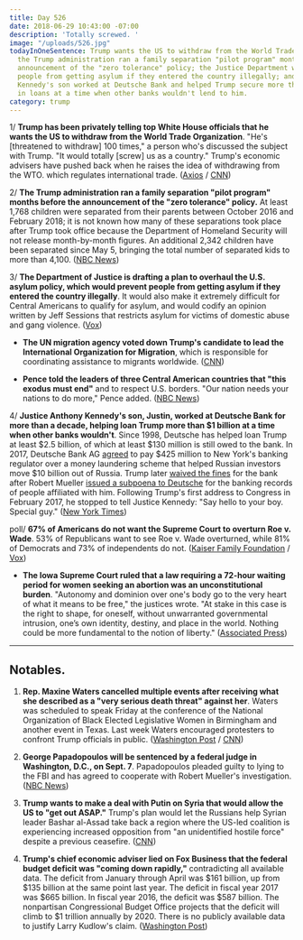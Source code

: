 ```yaml
---
title: Day 526
date: 2018-06-29 10:43:00 -07:00
description: 'Totally screwed. '
image: "/uploads/526.jpg"
todayInOneSentence: Trump wants the US to withdraw from the World Trade Organization;
  the Trump administration ran a family separation "pilot program" months before the
  announcement of the "zero tolerance" policy; the Justice Department wants to prevent
  people from getting asylum if they entered the country illegally; and Justice Anthony
  Kennedy's son worked at Deutsche Bank and helped Trump secure more than $1 billion
  in loans at a time when other banks wouldn't lend to him.
category: trump
---
```


1/ **Trump has been privately telling top White House officials that he wants the US to withdraw from the World Trade Organization**. "He's \[threatened to withdraw\] 100 times," a person who's discussed the subject with Trump. "It would totally \[screw\] us as a country." Trump's economic advisers have pushed back when he raises the idea of withdrawing from the WTO. which regulates international trade. ([Axios](https://www.axios.com/trump-threat-withdraw-wto-world-trade-organization-f6ca180e-47d6-42aa-a3a3-f3228e97d715.html) / [CNN](https://www.cnn.com/2018/06/29/politics/trump-world-trade-organization/index.html))

2/ **The Trump administration ran a family separation "pilot program" months before the announcement of the "zero tolerance" policy.** At least 1,768 children were separated from their parents between October 2016 and February 2018; it is not known how many of these separations took place after Trump took office because the Department of Homeland Security will not release month-by-month figures. An additional 2,342 children have been separated since May 5, bringing the total number of separated kids to more than 4,100. ([NBC News](https://www.nbcnews.com/storyline/immigration-border-crisis/trump-admin-ran-pilot-program-separating-migrant-families-2017-n887616))

3/ **The Department of Justice is drafting a plan to overhaul the U.S. asylum policy, which would prevent people from getting asylum if they entered the country illegally**. It would also make it extremely difficult for Central Americans to qualify for asylum, and would codify an opinion written by Jeff Sessions that restricts asylum for victims of domestic abuse and gang violence. ([Vox](https://www.vox.com/policy-and-politics/2018/6/29/17514590/asylum-illegal-central-american-immigration-trump))

* **The UN migration agency voted down Trump's candidate to lead the International Organization for Migration**, which is responsible for coordinating assistance to migrants worldwide. ([CNN](https://www.cnn.com/2018/06/29/politics/ken-isaacs-migration-united-nations/index.html))

* **Pence told the leaders of three Central American countries that "this exodus must end"** and to respect U.S. borders. "Our nation needs your nations to do more," Pence added. ([NBC News](https://www.nbcnews.com/politics/immigration/pence-tells-central-american-leaders-end-exodus-respect-u-s-n887661))

4/ **Justice Anthony Kennedy's son, Justin, worked at Deutsche Bank for more than a decade, helping loan Trump more than $1 billion at a time when other banks wouldn't**. Since 1998, Deutsche has helped loan Trump at least $2.5 billion, of which at least $130 million is still owed to the bank. In 2017, Deutsche Bank AG [agreed](https://whatthefuckjusthappenedtoday.com/2017/01/31/Day-12/#6-deutsche-bank-ag-agreed-to-pay-425) to pay $425 million to New York's banking regulator over a money laundering scheme that helped Russian investors move $10 billion out of Russia. Trump later [waived the fines](https://whatthefuckjusthappenedtoday.com/2018/01/10/day-356/#6-the-trump-administration-waived-fi) for the bank after Robert Mueller [issued a subpoena to Deutsche](https://whatthefuckjusthappenedtoday.com/2017/12/05/day-320/#1-robert-mueller-issued-a-subpoena-f) for the banking records of people affiliated with him. Following Trump's first address to Congress in February 2017, he stopped to tell Justice Kennedy: "Say hello to your boy. Special guy." ([New York Times](https://www.nytimes.com/2018/06/28/us/politics/trump-anthony-kennedy-retirement.html))

poll/ **67% of Americans do not want the Supreme Court to overturn Roe v. Wade**. 53% of Republicans want to see Roe v. Wade overturned, while 81% of Democrats and 73% of independents do not. ([Kaiser Family Foundation](https://www.kff.org/health-reform/press-release/poll-two-thirds-of-americans-dont-want-the-supreme-court-to-overturn-roe-v-wade/) / [Vox](https://www.vox.com/policy-and-politics/2018/6/29/17517856/poll-roe-wade-kennedy-supreme-court-retirement))

* **The Iowa Supreme Court ruled that a law requiring a 72-hour waiting period for women seeking an abortion was an unconstitutional burden**. "Autonomy and dominion over one's body go to the very heart of what it means to be free," the justices wrote. "At stake in this case is the right to shape, for oneself, without unwarranted governmental intrusion, one’s own identity, destiny, and place in the world. Nothing could be more fundamental to the notion of liberty." ([Associated Press](https://apnews.com/882e886e3a504e34b6586aa5b882f77f))

---

## Notables.

1. **Rep. Maxine Waters cancelled multiple events after receiving what she described as a "very serious death threat" against her**. Waters was scheduled to speak Friday at the conference of the National Organization of Black Elected Legislative Women in Birmingham and another event in Texas. Last week Waters encouraged protesters to confront Trump officials in public. ([Washington Post](https://www.washingtonpost.com/politics/rep-maxine-waters-cancels-events-due-to-very-serious-death-threat/2018/06/28/b5aca1c0-7b1c-11e8-80be-6d32e182a3bc_story.html?noredirect=on&utm_term=.ba23a0a09fdb) / [CNN](https://www.cnn.com/2018/06/28/politics/maxine-waters-threatened/index.html))

2. **George Papadopoulos will be sentenced by a federal judge in Washington, D.C., on Sept. 7**. Papadopoulos pleaded guilty to lying to the FBI and has agreed to cooperate with Robert Mueller's investigation. ([NBC News](https://www.nbcnews.com/news/crime-courts/ex-trump-aide-papadopoulos-will-be-sentenced-sept-7-n887586))

3. **Trump wants to make a deal with Putin on Syria that would allow the US to "get out ASAP."** Trump's plan would let the Russians help Syrian leader Bashar al-Assad take back a region where the US-led coalition is experiencing increased opposition from "an unidentified hostile force" despite a previous ceasefire. ([CNN](https://www.cnn.com/2018/06/28/politics/trump-king-of-jordan-syria-putin/index.html))

4. **Trump's chief economic adviser lied on Fox Business that the federal budget deficit was "coming down rapidly,"** contradicting all available data. The deficit from January through April was $161 billion, up from $135 billion at the same point last year. The deficit in fiscal year 2017 was $665 billion. In fiscal year 2016, the deficit was $587 billion. The nonpartisan Congressional Budget Office projects that the deficit will climb to $1 trillion annually by 2020. There is no publicly available data to justify Larry Kudlow's claim. ([Washington Post](https://www.washingtonpost.com/news/wonk/wp/2018/06/29/trumps-top-economic-adviser-says-deficit-is-coming-down-rapidly-contradicting-all-available-data/?utm_term=.1654a47088ae))

